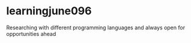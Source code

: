 # learningjune096
Researching with different programming languages and always open for opportunities ahead
